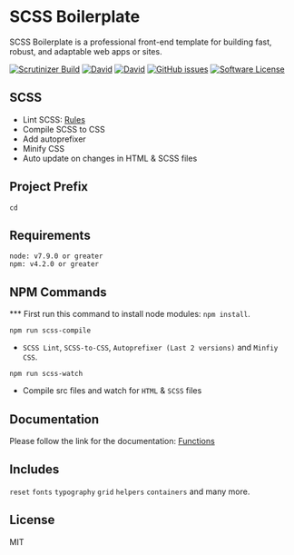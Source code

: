 # SCSS Boilerplate
SCSS Boilerplate is a professional front-end template for building fast, robust, and adaptable web apps or sites.

[![Scrutinizer Build](https://img.shields.io/scrutinizer/build/g/filp/whoops.svg)](https://github.com/imransilvake/SCSS-Boilerplate/)
[![David](https://img.shields.io/david/expressjs/express.svg)](https://github.com/imransilvake/SCSS-Boilerplate)
[![David](https://img.shields.io/david/dev/expressjs/express.svg)](https://github.com/imransilvake/SCSS-Boilerplate)
[![GitHub issues](https://img.shields.io/github/issues/imransilvake/SCSS-Boilerplate.svg)](https://github.com/imransilvake/SCSS-Boilerplate/issues)
[![Software License](https://img.shields.io/badge/license-MIT-blue.svg)](LICENSE)


## SCSS
  - Lint SCSS: [Rules](https://stylelint.io/user-guide/rules/)
  - Compile SCSS to CSS
  - Add autoprefixer
  - Minify CSS
  - Auto update on changes in HTML & SCSS files


## Project Prefix
`cd`


## Requirements
```
node: v7.9.0 or greater
npm: v4.2.0 or greater
```

## NPM Commands
*** First run this command to install node modules: `npm install`.

`npm run scss-compile`
  - `SCSS Lint`, `SCSS-to-CSS`, `Autoprefixer (Last 2 versions)` and `Minfiy CSS`.

`npm run scss-watch`
  - Compile src files and watch for `HTML` & `SCSS` files


## Documentation
Please follow the link for the documentation: [Functions](#)


## Includes
`reset` `fonts` `typography` `grid` `helpers` `containers` and many more.


## License
MIT
